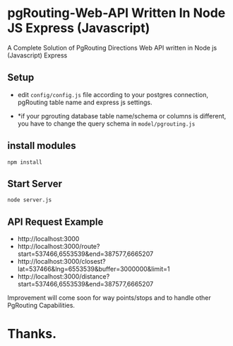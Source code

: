 # pgRouting-Web-API Written In Node JS Express (Javascript)

A Complete Solution of PgRouting Directions Web API written in Node js (Javascript) Express

## Setup

- edit `config/config.js` file according to your postgres connection, pgRouting table name and express js settings.
 
- *if your pgrouting database table name/schema or columns is different, you have to change the query schema in `model/pgrouting.js`
 
## install modules

```npm install```


## Start Server

 `node server.js`


## API Request Example
 * http://localhost:3000
 * http://localhost:3000/route?start=537466,6553539&end=387577,6665207
 * http://localhost:3000/closest?lat=537466&lng=6553539&buffer=3000000&limit=1
 * http://localhost:3000/distance?start=537466,6553539&end=387577,6665207
 
 
Improvement will come soon for way points/stops and to handle other PgRouting Capabilities.
 
# Thanks.
